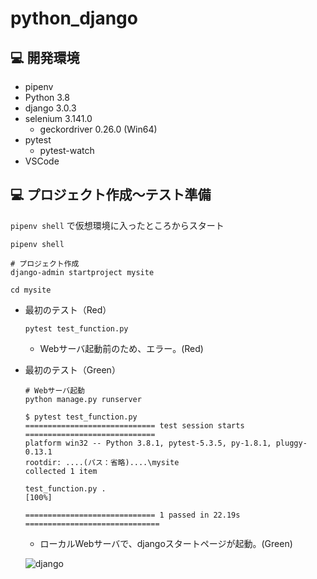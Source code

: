 # python_django


## 💻 開発環境

- pipenv
- Python 3.8
- django 3.0.3
- selenium 3.141.0
  - geckordriver 0.26.0 (Win64)
- pytest
  - pytest-watch
- VSCode


## 💻 プロジェクト作成～テスト準備

`pipenv shell` で仮想環境に入ったところからスタート

```
pipenv shell

# プロジェクト作成
django-admin startproject mysite

cd mysite
```


- 最初のテスト（Red）
    ```
    pytest test_function.py
    ```
    - Webサーバ起動前のため、エラー。(Red)


- 最初のテスト（Green）
    ```
    # Webサーバ起動
    python manage.py runserver
    ```

    ```
    $ pytest test_function.py
    ============================= test session starts =============================
    platform win32 -- Python 3.8.1, pytest-5.3.5, py-1.8.1, pluggy-0.13.1
    rootdir: ....(パス：省略)....\mysite
    collected 1 item

    test_function.py .                                                       [100%]

    ============================= 1 passed in 22.19s ==============================
    ```
    - ローカルWebサーバで、djangoスタートページが起動。(Green)

    ![django](https://user-images.githubusercontent.com/33124627/74706776-30a76600-525b-11ea-80ce-e85dfa17bbb1.png)

